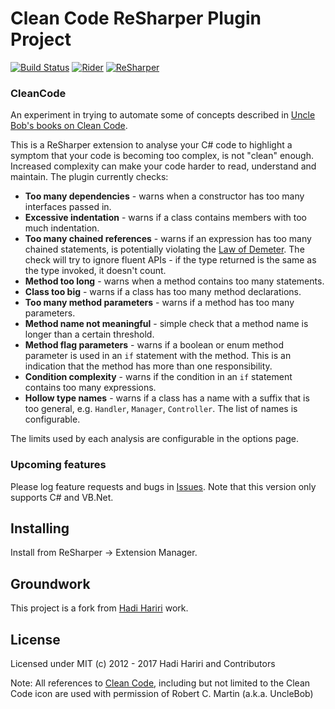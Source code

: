 # Clean Code ReSharper Plugin Project

[![Build Status](https://dev.azure.com/mo2k4/CleanCode/_apis/build/status/MO2k4.CleanCode?branchName=master)](https://dev.azure.com/mo2k4/CleanCode/_build/latest?definitionId=3&branchName=master)
[![Rider](https://img.shields.io/jetbrains/plugin/v/12924-cleancode?label=Rider)](https://plugins.jetbrains.com/plugin/12924-cleancode)
[![ReSharper](https://img.shields.io/resharper/v/MO.CleanCode?label=ReSharper)](https://plugins.jetbrains.com/plugin/11677-cleancode)

### CleanCode

An experiment in trying to automate some of concepts described in [Uncle Bob's books on Clean Code](http://www.amazon.com/Clean-Code-Handbook-Software-Craftsmanship/dp/0132350882). 

This is a ReSharper extension to analyse your C# code to highlight a symptom that your code is becoming too complex, is not "clean" enough. Increased complexity can make your code harder to read, understand and maintain. The plugin currently checks:

* **Too many dependencies** - warns when a constructor has too many interfaces passed in.
* **Excessive indentation** - warns if a class contains members with too much indentation.
* **Too many chained references** - warns if an expression has too many chained statements, is potentially violating the [Law of Demeter](https://en.wikipedia.org/wiki/Law_of_Demeter). The check will try to ignore fluent APIs - if the type returned is the same as the type invoked, it doesn't count.
* **Method too long** - warns when a method contains too many statements.
* **Class too big** - warns if a class has too many method declarations.
* **Too many method parameters** - warns if a method has too many parameters.
* **Method name not meaningful** - simple check that a method name is longer than a certain threshold.
* **Method flag parameters** - warns if a boolean or enum method parameter is used in an `if` statement with the method. This is an indication that the method has more than one responsibility.
* **Condition complexity** - warns if the condition in an `if` statement contains too many expressions.
* **Hollow type names** - warns if a class has a name with a suffix that is too general, e.g. `Handler`, `Manager`, `Controller`. The list of names is configurable.

The limits used by each analysis are configurable in the options page.

### Upcoming features

Please log feature requests and bugs in [Issues](https://github.com/MO2k4/CleanCode/issues). Note that this version only supports C# and VB.Net.

## Installing

Install from ReSharper &rarr; Extension Manager.

## Groundwork

This project is a fork from [Hadi Hariri](https://github.com/hhariri/CleanCode) work.

## License

Licensed under MIT (c) 2012 - 2017  Hadi Hariri and Contributors

Note: All references to [Clean Code](http://www.cleancoders.com/), including but not limited to the Clean Code icon are used with permission of Robert C. Martin (a.k.a. UncleBob)
